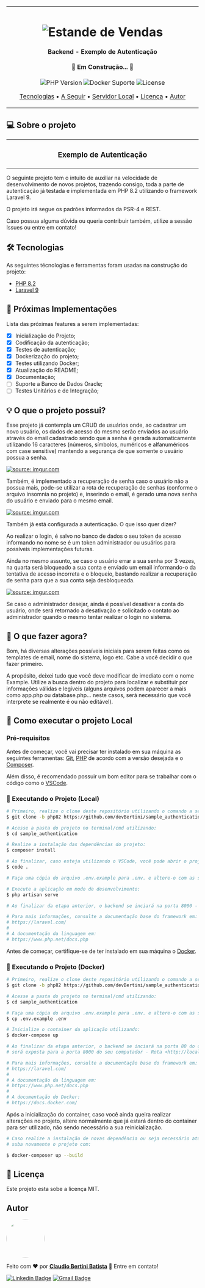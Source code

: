<table align="center"><tr><td align="center" width="9999">
<h1 align="center">
    <img alt="Estande de Vendas" title="#Estande de Vendas" src="https://c0.wallpaperflare.com/preview/944/356/969/concept-construction-page-site.jpg"
    style="max-width:800px; max-height:450px; width: auto; height: auto;" />
</h1>

<h4 align="center"> 
	 Backend - Exemplo de Autenticação <br><br> 🚧 Em Construção... 🚧
</h4>

<p align="center">
  
  <img alt="PHP Version" src="https://img.shields.io/badge/PHP-8.2-green">
  
  <img alt="Docker Suporte" src="https://img.shields.io/badge/Docker-True-green">
  
  <img alt="License" src="https://img.shields.io/badge/license-MIT-green">
</p>

<p align="center">
 <a href="#hammer_and_wrench-tecnologias">Tecnologias</a> •
 <a href="#triangular_flag_on_post-próximas-implementações">A Seguir</a> •
 <a href="#pré-requisitos">Servidor Local</a> • 
 <a href="#memo-licença">Licença</a> •
 <a href="#autor">Autor</a>
</p>
</td></tr></table>

## 💻 Sobre o projeto
<table align="center"><tr><td align="center" width="9999">
<h3 align="center"> 
  <b>Exemplo de Autenticação</b>
</h3>
</td></tr></table>

O seguinte projeto tem o intuito de auxiliar na velocidade de desenvolvimento de novos projetos, trazendo consigo, toda a parte de autenticação já testada e implementada em PHP 8.2 utilizando o framework Laravel 9.

O projeto irá segue os padrões informados da PSR-4 e REST.

Caso possua alguma dúvida ou queria contribuir também, utilize a sessão Issues ou entre em contato!

## :hammer_and_wrench: Tecnologias

As seguintes técnologias e ferramentas foram usadas na construção do projeto:

- [PHP 8.2](https://www.php.net/releases/8.2/en.php)
- [Laravel 9](https://laravel.com/docs/9.x)

## :triangular_flag_on_post: Próximas Implementações

Lista das próximas features a serem implementadas:

- [X] Inicialização do Projeto;
- [X] Codificação da autenticação;
- [X] Testes de autenticação;
- [X] Dockerização do projeto;
- [X] Testes utilizando Docker;
- [X] Atualização do README;
- [X] Documentação;
- [ ] Suporte a Banco de Dados Oracle;
- [ ] Testes Unitários e de Integração;

## :bulb: O que o projeto possui?

Esse projeto já contempla um CRUD de usuários onde, ao cadastrar um novo usuário, os dados de acesso do mesmo serão enviados ao usuário através do email cadastrado sendo que a senha é gerada automaticamente utilizando 16 caracteres (números, símbolos, numéricos e alfanuméricos com case sensitive) mantendo a segurança de que somente o usuário possua a senha.

<a href="https://imgur.com/cQJCuSG"><img src="https://i.imgur.com/cQJCuSG.jpg" title="source: imgur.com" style="max-width:800px; max-height:450px; width: auto; height: auto;"  /></a>

Também, é implementado a recuperação de senha caso o usuário não a possua mais, pode-se utilizar a rota de recuperação de senhas (conforme o arquivo insomnia no projeto) e, inserindo o email, é gerado uma nova senha do usuário e enviado para o mesmo email.

<a href="https://imgur.com/SrBKAmj"><img src="https://i.imgur.com/SrBKAmj.jpg" title="source: imgur.com" style="max-width:800px; max-height:450px; width: auto; height: auto;" /></a>

Também já está configurada a autenticação. O que isso quer dizer?

Ao realizar o login, é salvo no banco de dados o seu token de acesso informando no nome se é um token administrador ou usuários para possíveis implementações futuras.

Ainda no mesmo assunto, se caso o usuário errar a sua senha por 3 vezes, na quarta será bloqueado a sua conta e enviado um email informando-o da tentativa de acesso incorreta e o bloqueio, bastando realizar a recuperação de senha para que a sua conta seja desbloqueada.

<a href="https://imgur.com/bCyw25V"><img src="https://i.imgur.com/bCyw25V.jpg" title="source: imgur.com" style="max-width:800px; max-height:450px; width: auto; height: auto;"  /></a>

Se caso o administrador desejar, ainda é possível desativar a conta do usuário, onde será retornado a desativação e solicitado o contato ao administrador quando o mesmo tentar realizar o login no sistema.

## :muscle: O que fazer agora?

Bom, há diversas alterações possíveis iniciais para serem feitas como os templates de email, nome do sistema, logo etc. Cabe a você decidir o que fazer primeiro.

A propósito, deixei tudo que você deve modificar de imediato com o nome Example. 
Utilize a busca dentro do projeto para localizar e substituir por informações válidas e legíveis (alguns arquivos podem aparecer a mais como app.php ou database.php... neste casos, será necessário que você interprete se realmente é ou não editável).

## :rocket: Como executar o projeto Local

### Pré-requisitos

Antes de começar, você vai precisar ter instalado em sua máquina as seguintes ferramentas:
[Git][php], [PHP][php] de acordo com a versão desejada e o [Composer][composer].<br>

Além disso, é recomendado possuir um bom editor para se trabalhar com o código como o [VSCode][vscode].

### :game_die: Executando o Projeto (Local)

```bash
# Primeiro, realize o clone deste repositório utilizando o comando a seguir:
$ git clone -b php82 https://github.com/devBertini/sample_authentication.git

# Acesse a pasta do projeto no terminal/cmd utilizando:
$ cd sample_authentication

# Realize a instalação das dependências do projeto:
$ composer install

# Ao finalizar, caso esteja utilizando o VSCode, você pode abrir o projeto utilizando o seguinte comando:
$ code .

# Faça uma cópia do arquivo .env.example para .env. e altere-o com as suas variáveis de ambiente.

# Execute a aplicação em modo de desenvolvimento:
$ php artisan serve

# Ao finalizar da etapa anterior, o backend se inciará na porta 8000 - acesse <http://localhost:8000>.

# Para mais informações, consulte a documentação base do framework em:
# https://laravel.com/
#
# A documentação da linguagem em:
# https://www.php.net/docs.php
```

Antes de começar, certifique-se de ter instalado em sua máquina o [Docker][docker].<br>

### :game_die: Executando o Projeto (Docker)

```bash
# Primeiro, realize o clone deste repositório utilizando o comando a seguir:
$ git clone -b php82 https://github.com/devBertini/sample_authentication.git

# Acesse a pasta do projeto no terminal/cmd utilizando:
$ cd sample_authentication

# Faça uma cópia do arquivo .env.example para .env. e altere-o com as suas variáveis de ambiente.
$ cp .env.example .env

# Inicialize o container da aplicação utilizando:
$ docker-compose up

# Ao finalizar da etapa anterior, o backend se inciará na porta 80 do container e
# será exposta para a porta 8000 do seu computador - Rota <http://localhost:8000/api/>.

# Para mais informações, consulte a documentação base do framework em:
# https://laravel.com/
#
# A documentação da linguagem em:
# https://www.php.net/docs.php
#
# A documentação do Docker:
# https://docs.docker.com/
```

Após a inicialização do container, caso você ainda queira realizar alterações no projeto,
altere normalmente que já estará dentro do container para ser utilizado, não sendo necessário a sua reinicialização.

```bash
# Caso realize a instalação de novas dependência ou seja necessário atualizar o autoload... 
# suba novamente o projeto com:

$ docker-composer up --build
```

## :memo: Licença

Este projeto esta sobe a licença MIT.

## Autor

<a href="https://www.linkedin.com/in/claudio-bertini/">
 <img style="border-radius: 50%;" src="https://media.licdn.com/dms/image/C4D03AQEZhXVdeCTaFw/profile-displayphoto-shrink_800_800/0/1612052000695?e=1678924800&v=beta&t=AfExYzwW3zlkmFBivZpXOfb6l6p6d4uB6-DwlbD02BM" width="100px;" alt=""/>
 <br />
</a>

Feito com :heart: por <a href="https://www.linkedin.com/in/claudio-bertini/" title="Linkedin"><b>Claudio Bertini Batista</b></a> 👋 Entre em contato!
<br>

[![Linkedin Badge](https://img.shields.io/badge/LinkedIn-0077B5?style=flat-square&logo=Linkedin&logoColor=white&link=https://www.linkedin.com/in/claudio-bertini/)](https://www.linkedin.com/in/claudio-bertini/) [![Gmail Badge](https://img.shields.io/badge/-Gmail-c14438?style=flat-square&logo=Gmail&logoColor=white&link=mailto:claudiobertini.comp@gmail.com)](mailto:claudiobertini.comp@gmail.com)

[php]: https://www.php.net/
[vscode]: https://code.visualstudio.com/
[composer]: https://getcomposer.org/
[git]: https://git-scm.com/
[docker]: https://www.docker.com/